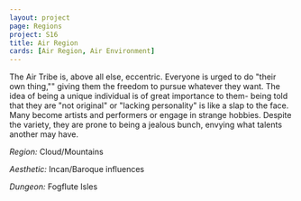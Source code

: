 ```yaml
---
layout: project
page: Regions
project: S16
title: Air Region
cards: [Air Region, Air Environment]
---
```

The Air Tribe is, above all else, eccentric. Everyone is urged to do "their own thing,"" giving them the freedom to pursue whatever they want. The idea of being a unique individual is of great importance to them- being told that they are "not original" or "lacking personality" is like a slap to the face. Many become artists and performers or engage in strange hobbies. Despite the variety, they are prone to being a jealous bunch, envying what talents another may have.

*Region:* Cloud/Mountains

*Aesthetic:* Incan/Baroque influences

*Dungeon:* Fogflute Isles
